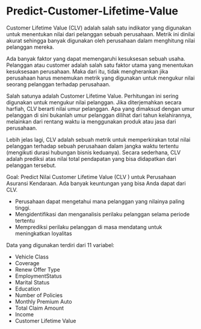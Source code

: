 # Predict-Customer-Lifetime-Value

Customer Lifetime Value (CLV) adalah salah satu indikator yang digunakan untuk menentukan nilai dari pelanggan sebuah perusahaan. Metrik ini dinilai akurat sehingga banyak digunakan oleh perusahaan dalam menghitung nilai pelanggan mereka.

Ada banyak faktor yang dapat memengaruhi kesuksesan sebuah usaha. Pelanggan atau customer adalah salah satu faktor utama yang menentukan kesuksesaan perusahaan. Maka dari itu, tidak mengherankan jika perusahaan harus menemukan metrik yang digunakan untuk mengukur nilai seorang pelanggan terhadap perusahaan.

Salah satunya adalah Customer Lifetime Value. Perhitungan ini sering digunakan untuk mengukur nilai pelanggan. Jika diterjemahkan secara harfiah, CLV berarti nilai umur pelanggan. Apa yang dimaksud dengan umur pelanggan di sini bukanlah umur pelanggan dilihat dari tahun kelahirannya, melainkan dari rentang waktu ia menggunakan produk atau jasa dari perusahaan.

Lebih jelas lagi, CLV adalah sebuah metrik untuk memperkirakan total nilai pelanggan terhadap sebuah perusahaan dalam jangka waktu tertentu (mengikuti durasi hubungan bisnis keduanya). Secara sederhana, CLV adalah prediksi atas nilai total pendapatan yang bisa didapatkan dari pelanggan tersebut.

Goal: Predict Nilai Customer Lifetime Value (CLV ) untuk Perusahaan Asuransi Kendaraan.
Ada banyak keuntungan yang bisa Anda dapat dari CLV.
- Perusahaan dapat mengetahui mana pelanggan yang nilainya paling tinggi.
- Mengidentifikasi dan menganalisis perilaku pelanggan selama periode tertentu
- Memprediksi perilaku pelanggan di masa mendatang untuk meningkatkan loyalitas


Data yang digunakan terdiri dari 11 variabel:
- Vehicle Class            
- Coverage                 
- Renew Offer Type         
- EmploymentStatus         
- Marital Status          
- Education                
- Number of Policies       
- Monthly Premium Auto     
- Total Claim Amount       
- Income                   
- Customer Lifetime Value  
 
 
